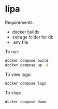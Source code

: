 # lipa

Requirements:
* docker buildx
* storage folder for db
* .env file

To run:
```bash
docker compose build
docker compose up -d
```

To view logs:
```bash
docker compose logs
```

To stop:
```bash
docker compose down
```
